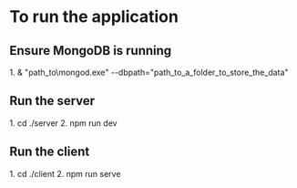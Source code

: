 <h1>To run the application</h1>

<h2>Ensure MongoDB is running</h2>
1. & "path_to\mongod.exe" --dbpath="path_to_a_folder_to_store_the_data"

<h2>Run the server</h2>
1. cd ./server 
2. npm run dev

<h2>Run the client</h2>
1. cd ./client
2. npm run serve
